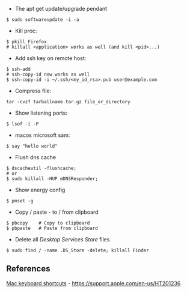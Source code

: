 * The apt get update/upgrade pendant
```shell
$ sudo softwareupdate -i -a
```

* Kill proc:
```shell
$ pkill Firefox
# killall <application> works as well (and kill <pid>...)
```

* Add ssh key on remote host:
```shell
$ ssh-add
# ssh-copy-id now works as well
$ ssh-copy-id -i ~/.ssh/<my_id_rsa>.pub user@example.com
```

* Compress file:
```shell
tar -cvzf tarballname.tar.gz file_or_directory
```

* Show listening ports:
```shell
$ lsof -i -P
```

*  macos microsoft sam:
```shell
$ say "hello world"
```

* Flush dns cache
```shell
$ dscacheutil -flushcache;
# or
$ sudo killall -HUP mDNSResponder;
```


* Show energy config
```shell
$ pmset -g
```

* Copy / paste - to / from clipboard
```shell
$ pbcopy    # Copy to clipboard
$ pbpaste   # Paste from clipboard
```


* Delete all *Desktop Services Store* files
```shell
$ sudo find / -name .DS_Store -delete; killall Finder
```





## References

[Mac keyboard shortcuts][appl1] - https://support.apple.com/en-us/HT201236


[appl1]: https://support.apple.com/en-us/HT201236 "Mac keyboard shortcuts"
